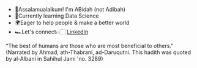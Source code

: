 - 🍉Assalamualaikum! I'm ABidah (not Adibah)
- 🌱Currently learning Data Science
- 🌍Eager to help people & make a better world
- 🏎️Let's connect👉🏻 <a href=www.linkedin.com/in/nurul-abidah-shukor-b105a0178>LinkedIn</a>

“The best of humans are those who are most beneficial to others.” (Narrated by Ahmad, ath-Thabrani, ad-Daruqutni. This hadith was quoted by al-Albani in Sahihul Jami 'no. 3289)
